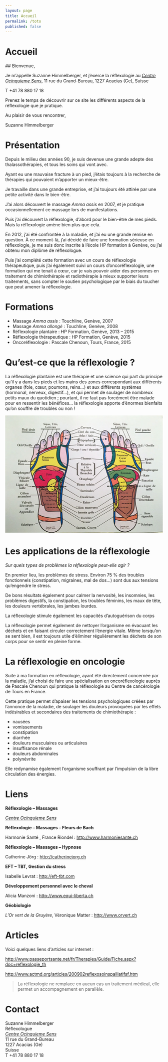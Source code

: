 ```yaml
---
layout: page
title: Accueil
permalink: /toto
published: false
---
```




# Accueil

## Bienvenue,

Je m’appelle Suzanne Himmelberger, et j’exerce la réflexologie au [*Centre Ocinquieme Sens*](http://www.ocinquieme.ch), 11 rue du Grand-Bureau, 1227 Acacias (Ge), Suisse

T +41 78 880 17 18

Prenez le temps de découvrir sur ce site les différents aspects de la réflexologie que je pratique.

Au plaisir de vous rencontrer,

Suzanne Himmelberger



# Présentation

Depuis le milieu des années 90, je suis devenue une grande adepte des thalassothérapies, et tous les soins qui vont avec.

Ayant eu une mauvaise fracture à un pied, j’étais toujours à la recherche de thérapies qui pouvaient m’apporter un mieux-être.

Je travaille dans une grande entreprise, et j’ai toujours été attirée par une petite activité dans le bien-être.

J’ai alors découvert le massage *Amma assis* en 2007, et je pratique occasionnellement ce massage lors de manifestations.

Puis j’ai découvert la réflexologie, d’abord pour le bien-être de mes pieds. Mais la réflexologie amène bien plus que cela.

En 2012, j’ai été confrontée à la maladie, et j’ai eu une grande remise en question. À ce moment-là, j’ai décidé de faire une formation sérieuse en réflexologie, je me suis donc inscrite à l’école HP formation à Genève, ou j’ai obtenu mon diplôme de réflexologue.

Puis j’ai complété cette formation avec un cours de réflexologie thérapeutique, puis j’ai également suivi un cours d’oncoréflexologie, une formation qui me tenait à cœur, car je vais pouvoir aider des personnes en traitement de chimiothérapie et radiothérapie à mieux supporter leurs traitements, sans compter le soutien psychologique par le biais du toucher que peut amener la réflexologie.



# Formations

- Massage *Amma assis* : Touchline, Genève, 2007
- Massage *Amma allongé* : Touchline, Genève, 2008
- Réflexologie plantaire : HP Formation, Genève, 2013 – 2015
- Réflexologie thérapeutique : HP Formation, Genève, 2015
- Oncoréflexologie : Pascale Chenoun, Tours, France, 2015



# Qu’est-ce que la réflexologie ?

La réflexologie plantaire est une thérapie et une science qui part du principe qu’il y a dans les pieds et les mains des zones correspondant aux différents organes (foie, cœur, poumons, reins…) et aux différents systèmes (hormonal, nerveux, digestif…), et qui permet de soulager de nombreux petits maux du quotidien ; pourtant, il ne faut pas forcément être malade pour en ressentir les bénéfices… la réflexologie apporte d’énormes bienfaits qu’on souffre de troubles ou non !

![](./images/pied.png)



# Les applications de la réflexologie

*Sur quels types de problèmes la réflexologie peut-elle agir ?*

En premier lieu, les problèmes de stress. Environ 75 % des troubles fonctionnels (constipation, migraines, mal de dos…) sont dus aux tensions qu’engendre le stress.

De bons résultats également pour calmer la nervosité, les insomnies, les problèmes digestifs, la constipation, les troubles féminins, les maux de tête, les douleurs vertébrales, les jambes lourdes.

La réflexologie stimule également les capacités d’autoguérison du corps

La réflexologie permet également de nettoyer l’organisme en évacuant les déchets et en faisant circuler correctement l’énergie vitale. Même lorsqu’on se sent bien, il est toujours utile d’éliminer régulièrement les déchets de son corps pour se sentir en pleine forme.



# La réflexologie en oncologie

Suite à ma formation en réflexologie, ayant été directement concernée par la maladie, j’ai choisi de faire une spécialisation en oncoréflexologie auprès de Pascale Chenoun qui pratique la réflexologie au Centre de cancérologie de Tours en France.

Cette pratique permet d’apaiser les tensions psychologiques créées par l’annonce de la maladie, de soulager les douleurs provoquées par les effets indésirables et secondaires des traitements de chimiothérapie :

- nausées
- vomissements
- constipation
- diarrhée
- douleurs musculaires ou articulaires
- insuffisance rénale
- douleurs abdominales
- polynévrite

Elle redynamise également l’organisme souffrant par l’impulsion de la libre circulation des énergies.



# Liens

**Réflexologie – Massages**

[*Centre Ocinquieme Sens*](http://www.ocinquieme.ch)


**Réflexologie – Massages – Fleurs de Bach**

Harmonie Santé , France Riondel : <http://www.harmoniesante.ch>


**Réflexologie – Massages – Hypnose**

Catherine Jörg : <http://catherinejorg.ch>


**EFT – TBT, Gestion du stress**

Isabelle Levrat : <http://eft-tbt.com>


**Développement personnel avec le cheval**

Alicia Manzoni : <http://www.equi-liberta.ch>


**Géobiologie**

*L’Or vert de la Gruyère*, Véronique Matter : <http://www.orvert.ch>



# Articles

Voici quelques liens d’articles sur internet :

<http://www.passeportsante.net/fr/Therapies/Guide/Fiche.aspx?doc=reflexologie_th>

<http://www.actmd.org/articles/200902reflexosoinspalliatifsf.htm>

> La réflexologie ne remplace en aucun cas un traitement médical, elle permet un accompagnement en parallèle.



# Contact

Suzanne Himmelberger<br/>
Réflexologue<br/>
[*Centre Ocinquieme Sens*](http://www.ocinquieme.ch)<br/>
11 rue du Grand-Bureau<br/>
1227 Acacias (Ge)<br/>
Suisse<br/>
T +41 78 880 17 18


